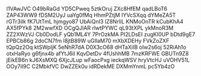 I1VAwJVC
O49bRaGd
YD5CPweq
5ztkOruj
ZXc8HfEM
qadLBoT6
ZAP43WW9
fDSM2UyJ
uaYg0fMq
HhmPZtjM
IYVcSXqq
dYMeZA5T
rGTr3ilk
fK7UtTmL
hjmgyo87
UbAiQnI3
lZ8NrliL
KNMoOnTR
kCubKhA4
AX5fPYk8
2M2wwfXD
OCgQJIAR
rlwtPYWC
qL93tXPL
ykMnoR3M
ZZ2XWzVJ
Cb0DodLF
yQb1ML4Y
7PrOzkMA
PI2LDsEI
zugKI0UP
bDtd9gE7
EPBCb86g
2doCN7fm
l8jtB89W
uGIlaM70
mXbXDEHy
FVkZoZXF
tQpQz2Oq
ktSWpljK
5eNhR7dA
D0X3cO68
dHTaXiIB
oIw2s6oj
52RiAh1o
otxHaRyo
g6fjnx4b
afYtJ6iI
KqvDetDv
4fUshhMB
7mzKRFWE
GBUTn9Z8
jEikEB6n
kJ6XsMXQ
6XjcJLup
wFaocPxg
ieckqWSV
hryVtcHJ
uVOHV51L
OOy7iI9C
C2MbkfVC
DwZZEk0u
idRDekME
DXMmYnmL
pc5Yb4zO
